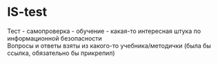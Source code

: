 # IS-test
Тест - самопроверка - обучение - какая-то интересная штука по информационной безопасности \
Вопросы и ответы взяты из какого-то учебника/методички (была бы ссылка, обязательно бы прикрепил)
